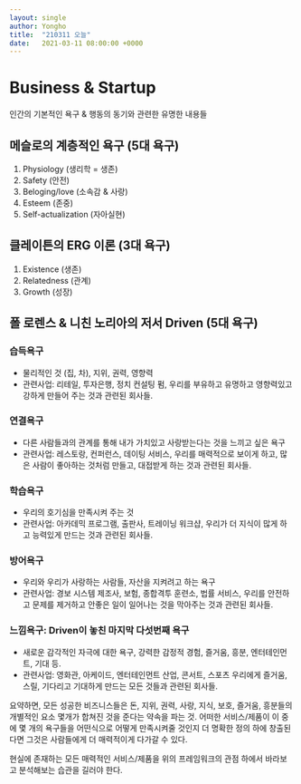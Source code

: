 ```yaml
---
layout: single
author: Yongho
title:  "210311 오늘"
date:   2021-03-11 08:00:00 +0000
---
```


# Business & Startup
인간의 기본적인 욕구 & 행동의 동기와 관련한 유명한 내용들
## 메슬로의 계층적인 욕구 (5대 욕구)
1. Physiology (생리학 = 생존)
2. Safety (안전)
3. Beloging/love (소속감 & 사랑)
4. Esteem (존중)
5. Self-actualization (자아실현) 

## 클레이튼의 ERG 이론 (3대 욕구)
1. Existence (생존)
2. Relatedness (관계)
3. Growth (성장)

## 폴 로렌스 & 니친 노리아의 저서 Driven (5대 욕구)
### 습득욕구
- 물리적인 것 (집, 차), 지위, 권력, 영향력
- 관련사업: 리테일, 투자은행, 정치 컨설팅 펌, 우리를 부유하고 유명하고 영향력있고 강하게 만들어 주는 것과 관련된 회사들.

### 연결욕구
- 다른 사람들과의 관계를 통해 내가 가치있고 사랑받는다는 것을 느끼고 싶은 욕구
- 관련사업: 레스토랑, 컨퍼런스, 데이팅 서비스, 우리를 매력적으로 보이게 하고, 많은 사람이 좋아하는 것처럼 만들고, 대접받게 하는 것과 관련된 회사들.

### 학습욕구
- 우리의 호기심을 만족시켜 주는 것
- 관련사업: 아카데믹 프로그램, 출판사, 트레이닝 워크샵, 우리가 더 지식이 많게 하고 능력있게 만드는 것과 관련된 회사들.

### 방어욕구
- 우리와 우리가 사랑하는 사람들, 자산을 지켜려고 하는 욕구
- 관련사업: 경보 시스템 제조사, 보험, 종합격투 훈련소, 법률 서비스, 우리를 안전하고 문제를 제거하고 안좋은 일이 일어나는 것을 막아주는 것과 관련된 회사들.   

### 느낌욕구: Driven이 놓친 마지막 다섯번째 욕구
- 새로운 감각적인 자극에 대한 욕구, 강력한 감정적 경험, 즐거움, 흥분, 엔터테인먼트, 기대 등. 
- 관련사업: 영화관, 아케이드, 엔터테인먼트 산업, 콘서트, 스포츠 우리에게 즐거움, 스릴, 기다리고 기대하게 만드는 모든 것들과 관련된 회사들. 

요약하면, 모든 성공한 비즈니스들은 돈, 지위, 권력, 사랑, 지식, 보호, 즐거움, 흥분들의 개별적인 요소 몇개가 합쳐진 것을 준다는 약속을 파는 것. 어떠한 서비스/제품이 이 중에 몇 개의 욕구들을 어떤식으로 어떻게 만족시켜줄 것인지 더 명확한 정의 하에 창출된다면 그것은 사람들에게 더 매력적이게 다가갈 수 있다.

현실에 존재하는 모든 매력적인 서비스/제품을 위의 프레임워크의 관점 하에서 바라보고 분석해보는 습관을 길러야 한다.